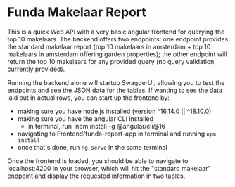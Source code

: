 # Funda Makelaar Report

This is a quick Web API with a very basic angular frontend for querying the top 10 makelaars. The backend offers two endpoints: one endpoint provides the standard makelaar report (top 10 makelaars in amsterdam + top 10 makelaars in amsterdam offering garden properties); the other endpoint will return the top 10 makelaars for any provided query (no query validation currently provided).

Running the backend alone will startup SwaggerUI, allowing you to test the endpoints and see the JSON data for the tables. If wanting to see the data laid out in actual rows, you can start up the frontend by:
- making sure you have node.js installed (version ^16.14.0 || ^18.10.0)
- making sure you have the angular CLI installed
  - in terminal, run `npm install -g @angular/cli@16
- navigating to Frontend/funda-report-app in terminal and running `npm install`
- once that's done, run `ng serve` in the same terminal

Once the frontend is loaded, you should be able to navigate to localhost:4200 in your browser, which will hit the "standard makelaar" endpoint and display the requested information in two tables.
